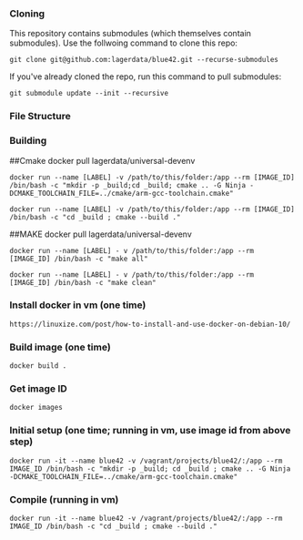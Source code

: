 ### Cloning

This repository contains submodules (which themselves contain submodules). Use the follwoing command to clone this repo:

    git clone git@github.com:lagerdata/blue42.git --recurse-submodules

If you've already cloned the repo, run this command to pull submodules:

    git submodule update --init --recursive


### File Structure






### Building

##Cmake
	docker pull lagerdata/universal-devenv  
	
	docker run --name [LABEL] -v /path/to/this/folder:/app --rm [IMAGE_ID] /bin/bash -c "mkdir -p _build;cd _build; cmake .. -G Ninja -DCMAKE_TOOLCHAIN_FILE=../cmake/arm-gcc-toolchain.cmake"  

	docker run --name [LABEL] -v /path/to/this/folder:/app --rm [IMAGE_ID] /bin/bash -c "cd _build ; cmake --build ."


##MAKE
	docker pull lagerdata/universal-devenv  

	docker run --name [LABEL] - v /path/to/this/folder:/app --rm [IMAGE_ID] /bin/bash -c "make all"

	docker run --name [LABEL] - v /path/to/this/folder:/app --rm [IMAGE_ID] /bin/bash -c "make clean"



### Install docker in vm (one time)
    https://linuxize.com/post/how-to-install-and-use-docker-on-debian-10/

### Build image (one time)
    docker build .

### Get image ID
    docker images

### Initial setup (one time; running in vm, use image id from above step)
    docker run -it --name blue42 -v /vagrant/projects/blue42/:/app --rm IMAGE_ID /bin/bash -c "mkdir -p _build; cd _build ; cmake .. -G Ninja -DCMAKE_TOOLCHAIN_FILE=../cmake/arm-gcc-toolchain.cmake"

### Compile (running in vm)
    docker run -it --name blue42 -v /vagrant/projects/blue42/:/app --rm IMAGE_ID /bin/bash -c "cd _build ; cmake --build ."
